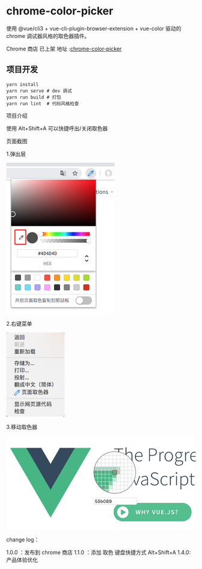 # chrome-color-picker

使用 @vue/cli3 + vue-cli-plugin-browser-extension + vue-color 驱动的 chrome 调试器风格的取色器插件。

Chrome 商店 已上架 地址 :[chrome-color-picker](https://chrome.google.com/webstore/detail/chrome-color-picker/ojaclcbknieckfcapcbifaijoocfmpaj?hl=zh-CN)

## 项目开发

```
yarn install
yarn run serve # dev 调试
yarn run build # 打包
yarn run lint  # 代码风格检查
```

项目介绍

使用 Alt+Shift+A 可以快捷呼出/关闭取色器

页面截图

1.弹出层

![pouup](./demo/popup.png)

2.右键菜单

![contextMenu](./demo/contextMenu.png)

3.移动取色器

![active](./demo/active.png)

change log：

1.0.0 ：发布到 chrome 商店
1.1.0 ：添加 取色 键盘快捷方式 Alt+Shift+A
1.4.0: 产品体验优化
